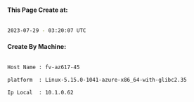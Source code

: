 
   
#### This Page Create at:

```bash

2023-07-29 - 03:20:07 UTC

```

#### Create By Machine:

```bash

Host Name : fv-az617-45

platform  : Linux-5.15.0-1041-azure-x86_64-with-glibc2.35

Ip Local  : 10.1.0.62

```

